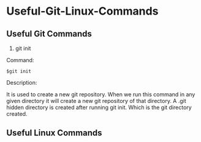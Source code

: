 # Useful-Git-Linux-Commands

## Useful Git Commands

1. git init

Command:
```
$git init
```
Description: 

It is used to create a new git repository. When we run this command in any given directory it will create a new git repository of that directory. A .git 
hidden directory is created after running git init. Which is the git directory created. 


## Useful Linux Commands
